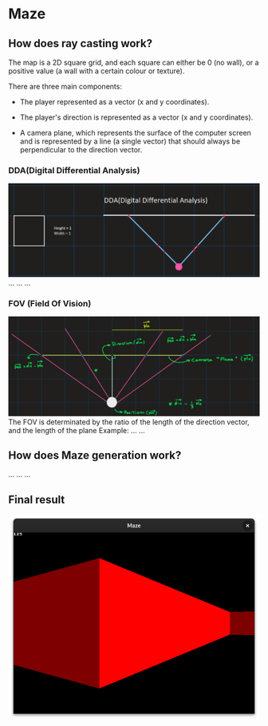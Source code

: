 # Maze


## How does ray casting work?
The map is a 2D square grid, and each square can either be 0 (no wall), or a positive value (a wall with a certain colour or texture).

There are three main components:

- The player represented as a vector (x and y coordinates).

- The player's direction is represented as a vector (x and y coordinates).

- A camera plane, which represents the surface of the computer screen and is represented by a line (a single vector) that should always be perpendicular to the direction vector.


### DDA(Digital Differential Analysis)
![Code](images/DDA.png)
...
...
...

### FOV (Field Of Vision)
![Code](images/vec.png)
The FOV is determinated by the ratio of the length of the direction vector, and the length of the plane
Example: 
...
...


## How does Maze generation work?
...
...
...



## Final result
![Code](images/maze_visual.png)
